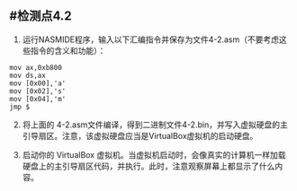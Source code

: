 #检测点4.2
---
1. 运行NASMIDE程序，输入以下汇编指令并保存为文件4-2.asm（不要考虑这些指令的含义和功能）：
```
mov ax,0xb800
mov ds,ax
mov [0x00],'a'
mov [0x02],'s'
mov [0x04],'m'
jmp $
```
2. 将上面的 4-2.asm文件编译，得到二进制文件4-2.bin，并写入虚拟硬盘的主引导扇区。注意，该虚拟硬盘应当是VirtualBox虚拟机的启动硬盘。

3. 启动你的 VirtualBox 虚拟机。当虚拟机启动时，会像真实的计算机一样加载硬盘上的主引导扇区代码，并执行。此时，注意观察屏幕上都显示了什么内容。
